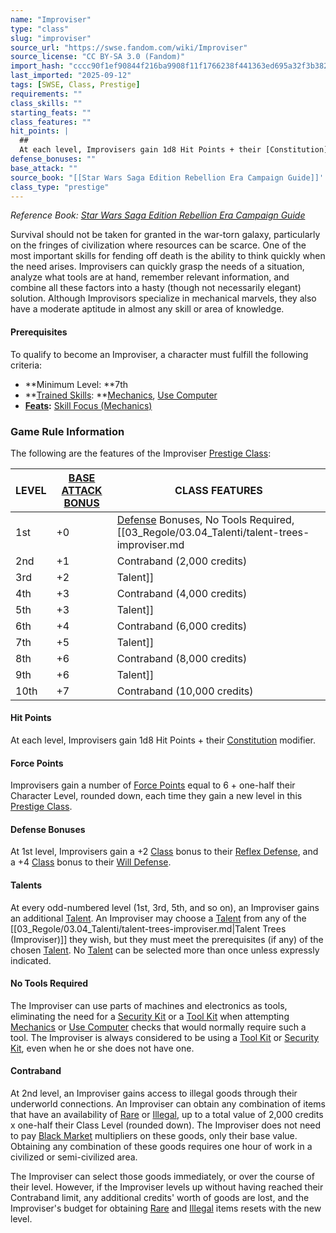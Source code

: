 ```yaml
---
name: "Improviser"
type: "class"
slug: "improviser"
source_url: "https://swse.fandom.com/wiki/Improviser"
source_license: "CC BY-SA 3.0 (Fandom)"
import_hash: "cccc90f1ef90844f216ba9908f11f1766238f441363ed695a32f3b3826246ef1"
last_imported: "2025-09-12"
tags: [SWSE, Class, Prestige]
requirements: ""
class_skills: ""
starting_feats: ""
class_features: ""
hit_points: |
  ## 
  At each level, Improvisers gain 1d8 Hit Points + their [Constitution](https://swse.fandom.com/wiki/Constitution) modifier.
defense_bonuses: ""
base_attack: ""
source_book: "[[Star Wars Saga Edition Rebellion Era Campaign Guide]]''"
class_type: "prestige"
---
```

*Reference Book: [Star Wars Saga Edition Rebellion Era Campaign Guide](https://swse.fandom.com/wiki/Star_Wars_Saga_Edition_Rebellion_Era_Campaign_Guide)*

Survival should not be taken for granted in the war-torn galaxy, particularly on the fringes of civilization where resources can be scarce. One of the most important skills for fending off death is the ability to think quickly when the need arises. Improvisers can quickly grasp the needs of a situation, analyze what tools are at hand, remember relevant information, and combine all these factors into a hasty (though not necessarily elegant) solution. Although Improvisors specialize in mechanical marvels, they also have a moderate aptitude in almost any skill or area of knowledge.

#### **Prerequisites**
To qualify to become an Improviser, a character must fulfill the following criteria:
- **Minimum Level: **7th
- **[Trained Skills](https://swse.fandom.com/wiki/Trained_Skills): **[Mechanics](https://swse.fandom.com/wiki/Mechanics), [Use Computer](https://swse.fandom.com/wiki/Use_Computer)
- **[Feats](https://swse.fandom.com/wiki/Feats):** [Skill Focus (Mechanics)](https://swse.fandom.com/wiki/Skill_Focus_(Mechanics))

### Game Rule Information
The following are the features of the Improviser [Prestige Class](https://swse.fandom.com/wiki/Prestige_Class):

| LEVEL | [BASE ATTACK BONUS](https://swse.fandom.com/wiki/BASE_ATTACK_BONUS) | CLASS FEATURES |
| --- | --- | --- |
| 1st | <nowiki>+0</nowiki> | [Defense](https://swse.fandom.com/wiki/Defense) Bonuses, No Tools Required, [[03_Regole/03.04_Talenti/talent-trees-improviser.md|Talent]] |
| 2nd | <nowiki>+1</nowiki> | Contraband (2,000 credits) |
| 3rd | <nowiki>+2</nowiki> | Talent]] |
| 4th | <nowiki>+3</nowiki> | Contraband (4,000 credits) |
| 5th | <nowiki>+3</nowiki> | Talent]] |
| 6th | <nowiki>+4</nowiki> | Contraband (6,000 credits) |
| 7th | <nowiki>+5</nowiki> | Talent]] |
| 8th | <nowiki>+6</nowiki> | Contraband (8,000 credits) |
| 9th | <nowiki>+6</nowiki> | Talent]] |
| 10th | <nowiki>+7</nowiki> | Contraband (10,000 credits) |

#### **Hit Points**
At each level, Improvisers gain 1d8 Hit Points + their [Constitution](https://swse.fandom.com/wiki/Constitution) modifier.

#### **Force Points**
Improvisers gain a number of [Force Points](https://swse.fandom.com/wiki/Force_Points) equal to 6 + one-half their Character Level, rounded down, each time they gain a new level in this [Prestige Class](https://swse.fandom.com/wiki/Prestige_Class).

#### **Defense Bonuses**
At 1st level, Improvisers gain a +2 [Class](https://swse.fandom.com/wiki/Class) bonus to their [Reflex Defense](https://swse.fandom.com/wiki/Reflex_Defense), and a +4 [Class](https://swse.fandom.com/wiki/Class) bonus to their [Will Defense](https://swse.fandom.com/wiki/Will_Defense).

#### **Talents**
At every odd-numbered level (1st, 3rd, 5th, and so on), an Improviser gains an additional [Talent](https://swse.fandom.com/wiki/Talent). An Improviser may choose a [Talent](https://swse.fandom.com/wiki/Talent) from any of the [[03_Regole/03.04_Talenti/talent-trees-improviser.md|Talent Trees (Improviser)]] they wish, but they must meet the prerequisites (if any) of the chosen [Talent](https://swse.fandom.com/wiki/Talent). No [Talent](https://swse.fandom.com/wiki/Talent) can be selected more than once unless expressly indicated.

#### **No Tools Required**
The Improviser can use parts of machines and electronics as tools, eliminating the need for a [Security Kit](https://swse.fandom.com/wiki/Security_Kit) or a [Tool Kit](https://swse.fandom.com/wiki/Tool_Kit) when attempting [Mechanics](https://swse.fandom.com/wiki/Mechanics) or [Use Computer](https://swse.fandom.com/wiki/Use_Computer) checks that would normally require such a tool. The Improviser is always considered to be using a [Tool Kit](https://swse.fandom.com/wiki/Tool_Kit) or [Security Kit](https://swse.fandom.com/wiki/Security_Kit), even when he or she does not have one.

#### **Contraband**
At 2nd level, an Improviser gains access to illegal goods through their underworld connections. An Improviser can obtain any combination of items that have an availability of [Rare](https://swse.fandom.com/wiki/Rare) or [Illegal](https://swse.fandom.com/wiki/Illegal), up to a total value of 2,000 credits x one-half their Class Level (rounded down). The Improviser does not need to pay [Black Market](https://swse.fandom.com/wiki/Black_Market) multipliers on these goods, only their base value. Obtaining any combination of these goods requires one hour of work in a civilized or semi-civilized area.

The Improviser can select those goods immediately, or over the course of their level. However, if the Improviser levels up without having reached their Contraband limit, any additional credits' worth of goods are lost, and the Improviser's budget for obtaining [Rare](https://swse.fandom.com/wiki/Rare) and [Illegal](https://swse.fandom.com/wiki/Illegal) items resets with the new level.